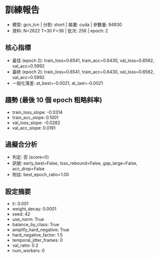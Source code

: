 # 訓練報告
- 模型: gcn_tcn  | 分割: short  | 裝置: cuda  | 參數量: 94930
- 資料: N=2622 T=30 F=36  | 批次: 256  | epoch: 2

## 核心指標
- 最佳 (epoch 2): train_loss=0.6541, train_acc=0.6430, val_loss=0.6562, val_acc=0.5992
- 最終 (epoch 2): train_loss=0.6541, train_acc=0.6430, val_loss=0.6562, val_acc=0.5992
- 一般化落差: at_best=-0.0021, at_last=-0.0021

## 趨勢 (最後 10 個 epoch 粗略斜率)
- train_loss_slope: -0.0314
- train_acc_slope: 0.1001
- val_loss_slope: -0.0282
- val_acc_slope: 0.0191

## 過擬合分析
- 判定: 否 (score=0)
- 訊號: early_best=False, loss_rebound=False, gap_large=False, acc_drop=False
- 附註: best_epoch_ratio=1.00

## 設定摘要
- lr: 0.001
- weight_decay: 0.0001
- seed: 42
- use_norm: True
- balance_by_class: True
- amplify_hard_negative: True
- hard_negative_factor: 1.5
- temporal_jitter_frames: 0
- val_ratio: 0.2
- num_workers: 0